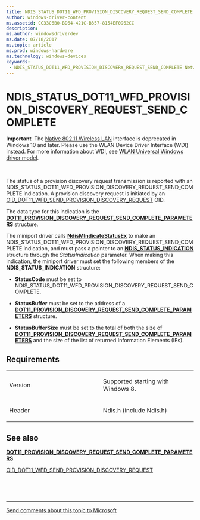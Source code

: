 ```yaml
---
title: NDIS_STATUS_DOT11_WFD_PROVISION_DISCOVERY_REQUEST_SEND_COMPLETE
author: windows-driver-content
ms.assetid: CC33C6B0-BD64-421C-B357-8154EF0962CC
description: 
ms.author: windowsdriverdev 
ms.date: 07/18/2017 
ms.topic: article 
ms.prod: windows-hardware 
ms.technology: windows-devices 
keywords:
 - NDIS_STATUS_DOT11_WFD_PROVISION_DISCOVERY_REQUEST_SEND_COMPLETE Network Drivers Starting with Windows Vista
---
```


# NDIS\_STATUS\_DOT11\_WFD\_PROVISION\_DISCOVERY\_REQUEST\_SEND\_COMPLETE


**Important**  The [Native 802.11 Wireless LAN](https://msdn.microsoft.com/library/windows/hardware/ff560690) interface is deprecated in Windows 10 and later. Please use the WLAN Device Driver Interface (WDI) instead. For more information about WDI, see [WLAN Universal Windows driver model](https://msdn.microsoft.com/library/windows/hardware/dn897672).

 

The status of a provision discovery request transmission is reported with an NDIS\_STATUS\_DOT11\_WFD\_PROVISION\_DISCOVERY\_REQUEST\_SEND\_COMPLETE indication. A provision discovery request is initiated by an [OID\_DOT11\_WFD\_SEND\_PROVISION\_DISCOVERY\_REQUEST](https://msdn.microsoft.com/library/windows/hardware/hh464156) OID.

The data type for this indication is the [**DOT11\_PROVISION\_DISCOVERY\_REQUEST\_SEND\_COMPLETE\_PARAMETERS**](https://msdn.microsoft.com/library/windows/hardware/hh406512) structure.

The miniport driver calls [**NdisMIndicateStatusEx**](https://msdn.microsoft.com/library/windows/hardware/ff563600) to make an NDIS\_STATUS\_DOT11\_WFD\_PROVISION\_DISCOVERY\_REQUEST\_SEND\_COMPLETE indication, and must pass a pointer to an [**NDIS\_STATUS\_INDICATION**](https://msdn.microsoft.com/library/windows/hardware/ff567373) structure through the *StatusIndication* parameter. When making this indication, the miniport driver must set the following members of the **NDIS\_STATUS\_INDICATION** structure:

-   **StatusCode** must be set to NDIS\_STATUS\_DOT11\_WFD\_PROVISION\_DISCOVERY\_REQUEST\_SEND\_COMPLETE.

-   **StatusBuffer** must be set to the address of a [**DOT11\_PROVISION\_DISCOVERY\_REQUEST\_SEND\_COMPLETE\_PARAMETERS**](https://msdn.microsoft.com/library/windows/hardware/hh406512) structure.

-   **StatusBufferSize** must be set to the total of both the size of [**DOT11\_PROVISION\_DISCOVERY\_REQUEST\_SEND\_COMPLETE\_PARAMETERS**](https://msdn.microsoft.com/library/windows/hardware/hh406512) and the size of the list of returned Information Elements (IEs).

Requirements
------------

<table>
<colgroup>
<col width="50%" />
<col width="50%" />
</colgroup>
<tbody>
<tr class="odd">
<td><p>Version</p></td>
<td><p>Supported starting with Windows 8.</p></td>
</tr>
<tr class="even">
<td><p>Header</p></td>
<td>Ndis.h (include Ndis.h)</td>
</tr>
</tbody>
</table>

## See also


[**DOT11\_PROVISION\_DISCOVERY\_REQUEST\_SEND\_COMPLETE\_PARAMETERS**](https://msdn.microsoft.com/library/windows/hardware/hh406512)

[OID\_DOT11\_WFD\_SEND\_PROVISION\_DISCOVERY\_REQUEST](https://msdn.microsoft.com/library/windows/hardware/hh464156)

 

 


--------------------
[Send comments about this topic to Microsoft](mailto:wsddocfb@microsoft.com?subject=Documentation%20feedback%20%5Bnetvista\netvista%5D:%20NDIS_STATUS_DOT11_WFD_PROVISION_DISCOVERY_REQUEST_SEND_COMPLETE%20%20RELEASE:%20%287/5/2017%29&body=%0A%0APRIVACY%20STATEMENT%0A%0AWe%20use%20your%20feedback%20to%20improve%20the%20documentation.%20We%20don't%20use%20your%20email%20address%20for%20any%20other%20purpose,%20and%20we'll%20remove%20your%20email%20address%20from%20our%20system%20after%20the%20issue%20that%20you're%20reporting%20is%20fixed.%20While%20we're%20working%20to%20fix%20this%20issue,%20we%20might%20send%20you%20an%20email%20message%20to%20ask%20for%20more%20info.%20Later,%20we%20might%20also%20send%20you%20an%20email%20message%20to%20let%20you%20know%20that%20we've%20addressed%20your%20feedback.%0A%0AFor%20more%20info%20about%20Microsoft's%20privacy%20policy,%20see%20http://privacy.microsoft.com/default.aspx. "Send comments about this topic to Microsoft")



